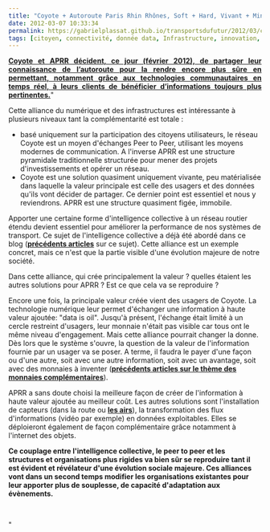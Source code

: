 ```yaml
---
title: "Coyote + Autoroute Paris Rhin Rhônes, Soft + Hard, Vivant + Minéral"
date: 2012-03-07 10:33:34
permalink: https://gabrielplassat.github.io/transportsdufutur/2012/03/coyote-autoroute-paris-rhin-rhones-soft-hard-vivant-mineral.html
tags: [citoyen, connectivité, donnée data, Infrastructure, innovation, intelligence collective, internet, monnaie complémentaire, plate-forme, transition générationnelle]
---
```


<p style="text-align: justify"><a href="https://gabrielplassat.github.io/transportsdufutur/wp-content/uploads/sites/6/2012/03/CPCoyote-APRR.pdf"" target=""_blank""><strong>Coyote et APRR décident, ce jour (février 2012), de partager leur connaissance de l’autoroute pour la rendre encore plus sûre en permettant, notamment grâce aux technologies communautaires en temps réel, à leurs clients de bénéficier d’informations toujours plus pertinentes.</strong></a>"</p> <p style=""text-align: justify"">Cette alliance du numérique et des infrastructures est intéressante à plusieurs niveaux tant la complémentarité est totale :</p> <ul> <li>basé uniquement sur la participation des citoyens utilisateurs, le réseau Coyote est un moyen d'échanges Peer to Peer, utilisant les moyens modernes de communication. A l'inverse APRR est une structure pyramidale traditionnelle structurée pour mener des projets d'investissements et opérer un réseau.</li> <li>Coyote est une solution quasiment uniquement vivante, peu matérialisée dans laquelle la valeur principale est celle des usagers et des données qu'ils vont décider de partager. Ce dernier point est essentiel et nous y reviendrons. APRR est une structure quasiment figée, immobile. </li></ul>  <!--more-->    <p style=""text-align: justify"">Apporter une certaine forme d'intelligence collective à un réseau routier étendu devient essentiel pour améliorer la performance de nos systèmes de transport. Ce sujet de l'intelligence collective a déjà été abordé dans ce blog (<a href="https://gabrielplassat.github.io/transportsdufutur/?s=intelligence+collective"" target=""_blank""><strong>précédents articles</strong></a> sur ce sujet). Cette alliance est un exemple concret, mais ce n'est que la partie visible d'une évolution majeure de notre société.</p> <p style=""text-align: justify"">Dans cette alliance, qui crée principalement la valeur ? quelles étaient les autres solutions pour APRR ? Est ce que cela va se reproduire ?</p> <p style=""text-align: justify"">Encore une fois, la principale valeur créée vient des usagers de Coyote. La technologie numérique leur permet d'échanger une information à haute valeur ajoutée: "data is oil". Jusqu'à présent, l'échange était limité à un cercle restreint d'usagers, leur monnaie n'était pas visible car tous ont le même niveau d'engagement. Mais cette alliance pourrait changer la donne. Dès lors que le système s'ouvre, la question de la valeur de l'information fournie par un usager va se poser. A terme, il faudra le payer d'une façon ou d'une autre, soit avec une autre information, soit avec un avantage, soit avec des monnaies à inventer (<a href="https://gabrielplassat.github.io/transportsdufutur/?s=monnaie+complementaire"" target=""_blank""><strong>précédents articles sur le thème des monnaies complémentaires</strong></a>).</p> <p style=""text-align: justify"">APRR a sans doute choisi la meilleure façon de créer de l'information à haute valeur ajoutée au meilleur coût. Les autres solutions sont l'installation de capteurs (dans la route ou <strong><a href=""http://www.fly-n-sense.com/"" target=""_blank"">les airs</a></strong>), la transformation des flux d'informations (vidéo par exemple) en données exploitables. Elles se déploieront également de façon complémentaire grâce notamment à l'internet des objets.</p> <p style=""text-align: justify""><strong>Ce couplage entre l'intelligence collective, le peer to peer et les structures et organisations plus rigides va bien sûr se reproduire tant il est évident et révélateur d'une évolution sociale majeure. Ces alliances vont dans un second temps modifier les organisations existantes pour leur apporter plus de souplesse, de capacité d'adaptation aux évènements. </strong></p> <p> </p>"
